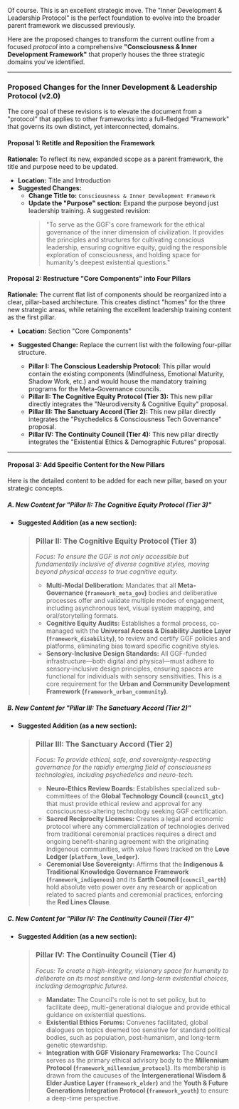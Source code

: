 Of course. This is an excellent strategic move. The "Inner Development & Leadership Protocol" is the perfect foundation to evolve into the broader parent framework we discussed previously.

Here are the proposed changes to transform the current outline from a focused *protocol* into a comprehensive **"Consciousness & Inner Development Framework"** that properly houses the three strategic domains you've identified.

---

### **Proposed Changes for the Inner Development & Leadership Protocol (v2.0)**

The core goal of these revisions is to elevate the document from a "protocol" that applies to other frameworks into a full-fledged "Framework" that governs its own distinct, yet interconnected, domains.

#### **Proposal 1: Retitle and Reposition the Framework**

**Rationale:** To reflect its new, expanded scope as a parent framework, the title and purpose need to be updated.

* **Location:** Title and Introduction
* **Suggested Changes:**
    * **Change Title to:** `Consciousness & Inner Development Framework`
    * **Update the "Purpose" section:** Expand the purpose beyond just leadership training. A suggested revision:
        > "To serve as the GGF's core framework for the ethical governance of the inner dimension of civilization. It provides the principles and structures for cultivating conscious leadership, ensuring cognitive equity, guiding the responsible exploration of consciousness, and holding space for humanity's deepest existential questions."

#### **Proposal 2: Restructure "Core Components" into Four Pillars**

**Rationale:** The current flat list of components should be reorganized into a clear, pillar-based architecture. This creates distinct "homes" for the three new strategic areas, while retaining the excellent leadership training content as the first pillar.

* **Location:** Section "Core Components"
* **Suggested Change:** Replace the current list with the following four-pillar structure.

    * **Pillar I: The Conscious Leadership Protocol:** This pillar would contain the existing components (Mindfulness, Emotional Maturity, Shadow Work, etc.) and would house the mandatory training programs for the Meta-Governance councils.
    * **Pillar II: The Cognitive Equity Protocol (Tier 3):** This new pillar directly integrates the "Neurodiversity & Cognitive Equity" proposal.
    * **Pillar III: The Sanctuary Accord (Tier 2):** This new pillar directly integrates the "Psychedelics & Consciousness Tech Governance" proposal.
    * **Pillar IV: The Continuity Council (Tier 4):** This new pillar directly integrates the "Existential Ethics & Demographic Futures" proposal.

---

#### **Proposal 3: Add Specific Content for the New Pillars**

Here is the detailed content to be added for each new pillar, based on your strategic concepts.

##### **A. New Content for "Pillar II: The Cognitive Equity Protocol (Tier 3)"**

* **Suggested Addition (as a new section):**
    > ### **Pillar II: The Cognitive Equity Protocol (Tier 3)**
    > *Focus: To ensure the GGF is not only accessible but fundamentally inclusive of diverse cognitive styles, moving beyond physical access to true cognitive equity.*
    > -   **Multi-Modal Deliberation:** Mandates that all **Meta-Governance (`framework_meta_gov`)** bodies and deliberative processes offer and validate multiple modes of engagement, including asynchronous text, visual system mapping, and oral/storytelling formats.
    > -   **Cognitive Equity Audits:** Establishes a formal process, co-managed with the **Universal Access & Disability Justice Layer (`framework_disability`)**, to review and certify GGF policies and platforms, eliminating bias toward specific cognitive styles.
    > -   **Sensory-Inclusive Design Standards:** All GGF-funded infrastructure—both digital and physical—must adhere to sensory-inclusive design principles, ensuring spaces are functional for individuals with sensory sensitivities. This is a core requirement for the **Urban and Community Development Framework (`framework_urban_community`)**.

##### **B. New Content for "Pillar III: The Sanctuary Accord (Tier 2)"**

* **Suggested Addition (as a new section):**
    > ### **Pillar III: The Sanctuary Accord (Tier 2)**
    > *Focus: To provide ethical, safe, and sovereignty-respecting governance for the rapidly emerging field of consciousness technologies, including psychedelics and neuro-tech.*
    > -   **Neuro-Ethics Review Boards:** Establishes specialized sub-committees of the **Global Technology Council (`council_gtc`)** that must provide ethical review and approval for any consciousness-altering technology seeking GGF certification.
    > -   **Sacred Reciprocity Licenses:** Creates a legal and economic protocol where any commercialization of technologies derived from traditional ceremonial practices requires a direct and ongoing benefit-sharing agreement with the originating Indigenous communities, with value flows tracked on the **Love Ledger (`platform_love_ledger`)**.
    > -   **Ceremonial Use Sovereignty:** Affirms that the **Indigenous & Traditional Knowledge Governance Framework (`framework_indigenous`)** and its **Earth Council (`council_earth`)** hold absolute veto power over any research or application related to sacred plants and ceremonial practices, enforcing the **Red Lines Clause**.

##### **C. New Content for "Pillar IV: The Continuity Council (Tier 4)"**

* **Suggested Addition (as a new section):**
    > ### **Pillar IV: The Continuity Council (Tier 4)**
    > *Focus: To create a high-integrity, visionary space for humanity to deliberate on its most sensitive and long-term existential choices, including demographic futures.*
    > -   **Mandate:** The Council's role is not to set policy, but to facilitate deep, multi-generational dialogue and provide ethical guidance on existential questions.
    > -   **Existential Ethics Forums:** Convenes facilitated, global dialogues on topics deemed too sensitive for standard political bodies, such as population, post-humanism, and long-term genetic stewardship.
    > -   **Integration with GGF Visionary Frameworks:** The Council serves as the primary ethical advisory body to the **Millennium Protocol (`framework_millennium_protocol`)**. Its membership is drawn from the caucuses of the **Intergenerational Wisdom & Elder Justice Layer (`framework_elder`)** and the **Youth & Future Generations Integration Protocol (`framework_youth`)** to ensure a deep-time perspective.
